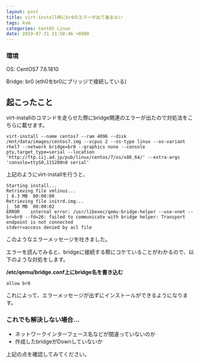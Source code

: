 ```yaml
---
layout: post
title: virt-install時にbr0のエラーが出て進まない
tags: kvm
categories: CentOS Linux
date: 2019-07-31 21:58:46 +0900
---
```


### 環境

OS: CentOS7 7.6.1810

Bridge: br0 (eth0をbr0にブリッジで接続している)

起こったこと
------

virt-installのコマンドを走らせた際にbridge関連のエラーが出たので対処法をこちらに載せます。

    virt-install --name centos7 --ram 4096 --disk /mnt/data/images/centos7.img --vcpus 2 --os-type linux --os-variant rhel7 --network bridge=br0 --graphics none --console pty,target_type=serial --location 'http://ftp.iij.ad.jp/pub/linux/centos/7/os/x86_64/' --extra-args 'console=ttyS0,115200n8 serial'

上記のようにvirt-installを行うと、

    Starting install...
    Retrieving file vmlinuz...                                                                       | 6.3 MB  00:00:00
    Retrieving file initrd.img...                                                                    |  50 MB  00:00:02
    ERROR    internal error: /usr/libexec/qemu-bridge-helper --use-vnet --br=br0 --fd=26: failed to communicate with bridge helper: Transport endpoint is not connected
    stderr=access denied by acl file

このようなエラーメッセージを吐きました。

エラーを読んでみると、bridgeに接続する際にコケていることがわかるので、以下のような対処をします。

**/etc/qemu/bridge.conf上にbridge名を書き込む**

    allow br0

これによって、エラーメッセージが出ずにインストールができるようになります。

### これでも解決しない場合...

*   ネットワークインターフェース名などが間違っていないのか
*   作成したbridgeがDownしていないか

上記の点を確認してみてください。
